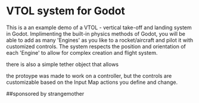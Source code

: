 # VTOL system for Godot

This is a an example demo of a VTOL - vertical take-off and landing system in Godot.
Implimenting the built-in physics methods of Godot, you will be able to add as many 'Engines' as you like to a rocket/aircraft and pilot it with customized controls.
The system respects the position and orientation of each 'Engine' to allow for complex creation and flight system.

there is also a simple tether object that allows 

the protoype was made to work on a controller, but the controls are customizable based on the Input Map actions you define and change.

##sponsored by strangemother
